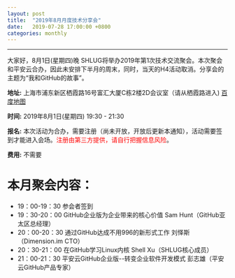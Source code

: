 ```yaml
---
layout: post
title:  "2019年8月月度技术分享会"
date:   2019-07-28 17:00:00 +0800
categories: monthly
---
```

--------------------------------------------------------------------------------
大家好，8月1日(星期四)晚 SHLUG将举办2019年第1次技术交流聚会。本次聚会和平安云合办，因此未安排下半月的周末，同时，当天的H4活动取消。分享会的主题为“我和GitHub的故事”。

**地址:** 上海市浦东新区栖霞路16号富汇大厦C栋2楼2D会议室（请从栖霞路进入) [百度地图][1]

**时间:** 2019年8月1日(星期四) 19:30 - 21:30

**报名:** 本次活动为合办，需要注册（尚未开放，开放后更新本通知），活动需要签到才能进入会场。<span style="color:red">注册由第三方提供，请自行把握信息风险</span>。

**费用:** 不需要

# 本月聚会内容：

- 19：00-19：30    参会者签到
- 19：30-20：00    GitHub企业版为企业带来的核心价值    Sam Hunt（GitHub亚太区总经理）
- 20：00-20：30    通过GitHub达成不用996的新形式工作   刘怿斯（Dimension.im CTO）
- 20：30-21：00    在GitHub学习Linux内核                Shell Xu（SHLUG核心成员）
- 21：00-21：30    平安云GitHub企业版--转变企业软件开发模式            彭志雄（平安云GitHub产品专家）

[1]: https://j.map.baidu.com/91/p-J
